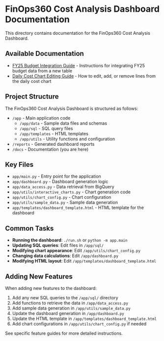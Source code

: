 # FinOps360 Cost Analysis Dashboard Documentation

This directory contains documentation for the FinOps360 Cost Analysis Dashboard.

## Available Documentation

- [FY25 Budget Integration Guide](./fy25_budget_integration.md) - Instructions for integrating FY25 budget data from a new table
- [Daily Cost Chart Editing Guide](./daily_cost_chart_editing.md) - How to edit, add, or remove lines from the daily cost chart

## Project Structure

The FinOps360 Cost Analysis Dashboard is structured as follows:

- `/app` - Main application code
  - `/app/data` - Sample data files and schemas
  - `/app/sql` - SQL query files
  - `/app/templates` - HTML templates
  - `/app/utils` - Utility functions and configuration
- `/reports` - Generated dashboard reports
- `/docs` - Documentation (you are here)

## Key Files

- `app/main.py` - Entry point for the application
- `app/dashboard.py` - Dashboard generation logic
- `app/data_access.py` - Data retrieval from BigQuery
- `app/utils/interactive_charts.py` - Chart generation code
- `app/utils/chart_config.py` - Chart configuration
- `app/utils/sample_data.py` - Sample data generation
- `app/templates/dashboard_template.html` - HTML template for the dashboard

## Common Tasks

- **Running the dashboard**: `./run.sh` or `python -m app.main`
- **Updating SQL queries**: Edit files in `/app/sql/`
- **Modifying chart appearance**: Edit `/app/utils/chart_config.py`
- **Changing data calculations**: Edit `/app/dashboard.py`
- **Modifying HTML layout**: Edit `/app/templates/dashboard_template.html`

## Adding New Features

When adding new features to the dashboard:

1. Add any new SQL queries to the `/app/sql/` directory
2. Add functions to retrieve the data in `/app/data_access.py`
3. Add sample data generation in `/app/utils/sample_data.py`
4. Update the dashboard generation in `/app/dashboard.py`
5. Update the HTML template in `/app/templates/dashboard_template.html`
6. Add chart configurations in `/app/utils/chart_config.py` if needed

See specific feature guides for more detailed instructions.